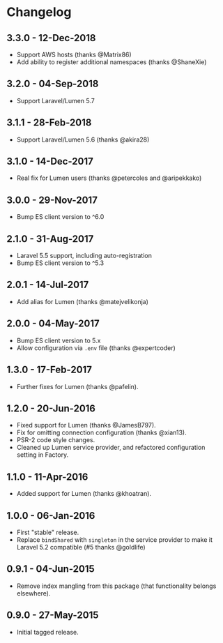 # Changelog

## 3.3.0 - 12-Dec-2018

- Support AWS hosts (thanks @Matrix86)
- Add ability to register additional namespaces (thanks @ShaneXie)


## 3.2.0 - 04-Sep-2018

- Support Laravel/Lumen 5.7


## 3.1.1 - 28-Feb-2018

- Support Laravel/Lumen 5.6 (thanks @akira28)


## 3.1.0 - 14-Dec-2017 

- Real fix for Lumen users (thanks @petercoles and @aripekkako)


## 3.0.0 - 29-Nov-2017

- Bump ES client version to ^6.0


## 2.1.0 - 31-Aug-2017

- Laravel 5.5 support, including auto-registration
- Bump ES client version to ^5.3


## 2.0.1 - 14-Jul-2017

* Add alias for Lumen (thanks @matejvelikonja)


## 2.0.0 - 04-May-2017

* Bump ES client version to 5.x
* Allow configuration via `.env` file (thanks @expertcoder)


## 1.3.0 - 17-Feb-2017

* Further fixes for Lumen (thanks @pafelin).


## 1.2.0 - 20-Jun-2016

* Fixed support for Lumen (thanks @JamesB797).
* Fix for omitting connection configuration (thanks @xian13).
* PSR-2 code style changes.
* Cleaned up Lumen service provider, and refactored configuration setting in Factory.


## 1.1.0 - 11-Apr-2016

* Added support for Lumen (thanks @khoatran).


## 1.0.0 - 06-Jan-2016

* First "stable" release.
* Replace `bindShared` with `singleton` in the service provider to make it Laravel 5.2 compatible (#5 thanks @goldlife)


## 0.9.1 - 04-Jun-2015

* Remove index mangling from this package (that functionality belongs elsewhere).


## 0.9.0 - 27-May-2015

* Initial tagged release.
